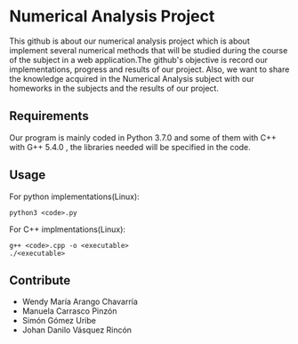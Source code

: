 # Numerical Analysis Project

This github is about our numerical analysis project which is about implement several numerical methods that will be studied during the course of the subject in a web application.The github's objective is record our implementations, progress and results of our project. Also, we want to share the knowledge acquired in the Numerical Analysis subject with our homeworks in the subjects and the results of our project.

## Requirements

Our program is mainly coded in Python 3.7.0 and some of them with C++ with G++ 5.4.0 , the libraries needed will be specified in the code. 

## Usage

For python implementations(Linux):

```
python3 <code>.py
```

For C++ implmentations(Linux):

```
g++ <code>.cpp -o <executable>
./<executable>
```

## Contribute

* Wendy María Arango Chavarría
* Manuela Carrasco Pinzón
* Simón Gómez Uribe
* Johan Danilo Vásquez Rincón

